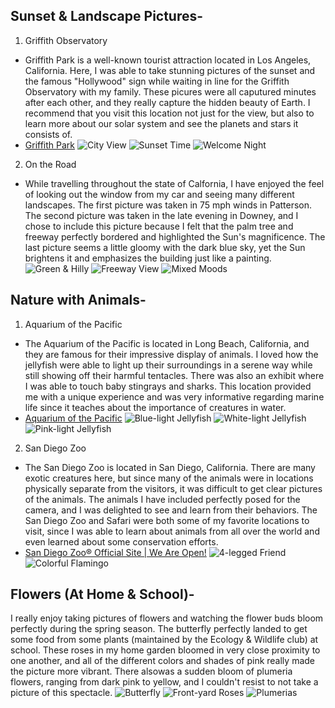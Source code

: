  
## Sunset & Landscape Pictures-
1. Griffith Observatory 
- Griffith Park is a well-known tourist attraction located in Los Angeles, California. Here, I was able to take stunning pictures of the sunset and the famous "Hollywood" sign while waiting in line for the Griffith Observatory with my family. These picures were all caputured minutes after each other, and they really capture the hidden beauty of Earth. I recommend that you visit this location not just for the view, but also to learn more about our solar system and see the planets and stars it consists of. 
- [Griffith Park](https://www.laparks.org/griffithpark/griffith-park-home-page/)
![City View](https://lh3.googleusercontent.com/h9ebAh4zTQMvezlZciDhRnef39ZhsHVY-1WrpZh8ngUf0fusqx8dao5Y7yWrhW5vkHvMGkLmqeAX6z2k_ziVfSj8qzjvcERnw40Zq5DHVXnjGyPW9jypTfXStb_r1p6O8CPvTzpIBkkvoLZy6WJjkW-WxnIaMGMp4BBLRaBl77AZfL24OIpdS7mYfgJcmsqXQYDWEk4l4V4rxDBNgWewWx5d5I_EllcCOv8aRAjjldUD9m_8cj0pdxGLq7foG2Wvivgit72egeSiF3OClQlQ-KDXK3N9rJ8OA7_2nhNlB_CaQhIYDvzVpVrlgJrClXZhIL7t8KM5P-upzjIa6AQeS07ZocjPxgdhfALk1n6BiRZfHnRxiHuIhkbondQM_9RAgr5hYNLMKunbFkQvMn48MBB7TRQ-M3b0EOK1CnuVMrPYimezXdQH0r5SwKscgf-rUCDQb4_j7R42exvIvOzCaAnYwKDzj5r5DtrwVPsAa1shiBLbU6W6e58pfXukV7B4VjT-cLIwrjbLZEP1X1t_fydXTzLQ2oCF_D5eS_wHuysPFS8TJNMhcu5kzuPgPKh12dd7WhiblUhHznIyCv-Gwc1BTyZ7NQ3TbnQPDA5G4NKwOtT0msC2WiVRXQAJYoY50cuqdFuvunzH1B9tx4pM2hZzoE_4JuQjxc2U8LXvdI2oluoiv72X_IBcG4LI=w1292-h970-no?authuser=0)
![Sunset Time](https://lh3.googleusercontent.com/De7cvfVBExCTapIeNbNEC5LNG_nfti3haYyVdEEGjviyDdnhE-pMkd6rgBsWsPvNEYJZ7_AS-PV5-418LiC37hfU3Yokw46wc_n9Cipu96do1PykEPi521h4VqrncGf8KskvbH9tFtn8lj8fVRSi2octIChFdqqsre9UxyJEKcODXNRkhfGl8-bjxPubqVY8YJabSNedA6TR4HavQT_MpYK2U0khPKeebxqtP0W-EOSaLL7wn9OEzs6p4IcOkb8NXetuMqHXnz5lOId7KCAra50n6bfZvmnFyoffL9Y7twuwBguzBK3m8VyzDDqfXVOcgL2q9CSMmXFthOBdJdAMqHjBqs--N2Rnja1bHtcvAWirbe1WjXcm_5uAwB5rmDi2bZeIod9V04jAIaIRY_z6A6yGJa3Iu5zUJ9V9qsrnoBT_2HMUx2nclAhgd29VkmLBxYTiCDB8yMURuCgKdce6hY1OQHnrUkJTfWkT6zMjNDSZFOLhWc7PLrs9xep8e77I6dG-JUkmhki2oGEZdf5NEWilv22OnmyICTeab0j64m1bczdhzUz74TrPQUpp70QgIuC0KNUykUNYGr1IVSJBfEL7ns7Opm5CyIZtcbl0WTxp0PaNQQZnOCGZt_ZKlEEZ0tNxprGq4WeWsB39Q2yt5SV5AjDGLEi__YIzU7wOd-enIdFyLeMy2JrpE__d=w1292-h970-no?authuser=0)
![Welcome Night](https://lh3.googleusercontent.com/uxS-BYq1P1hEtFLJw3GxvyHfLFXEiAzamfB7QsnjWjAKVVyuReWl-cnDXb1dldyyO80HRwswVCGei5Rcofuk8GF_gqxc-CAJyIcmFQFA2zv6_gjjSd_V3fAG7ckGuvlCYFdflC9mgmyK7BO1tp7uTe0oCfIMzF7EJ-FbbfK2In4ahMP7kZ5gWjkoGqRmWaMc2KDGGf5yU76FD_YrnHoOfonHAWIUum9ssmYnWQzk9yofobqGcL3t4dHaspJEOSZfmpewcCv2_QYiOJ31zWglyOlOwvBEsf5a3tGLZw20NFzHMCztBiNFTZsxJssyBShCz2e-5iPqrE_SVhqgiPwdHSOGRozHKoXUpvwDTcyTuES_D8h9jNeBryTG6yOpDsadJGGvEnakXU6FYQBky1OOvwWzs0L0lGbBFEF2v_PtwlTqNTNVcOaSNapHXo_LM7f6f_NEEKne6vzizKeungBxLuUdAmiAe-JvMqSbbo2fIvrTlyLp0-PCihC-yYE_tVR-DI1sLv6yiv4ciu9DunXrKsDyZOLJxwMdZhrP3PqGwLrfAFCDMJRb6Cmt97aERPYL7LskmLt-i_5eFkdcdwZBFx08q07J6n12SZG3oCujlWTcpb8tK65xNfsSMddc-i7NEc73d34VSt_6s9M4L5A9cu1w1D1xMS6m1qSFmzIsYjbP-WsPuNhmskS7TK0z=w1292-h970-no?authuser=0)
                                                                                                                                                                     
2. On the Road
- While travelling throughout the state of Calfornia, I have enjoyed the feel of looking out the window from my car and seeing many different landscapes. The first picture was taken in 75 mph winds in Patterson. The second picture was taken in the late evening in Downey, and I chose to include this picture because I felt that the palm tree and freeway perfectly bordered and highlighted the Sun's magnificence. The last picture seems a little gloomy with the dark blue sky, yet the Sun brightens it and emphasizes the building just like a painting.
![Green & Hilly](https://lh3.googleusercontent.com/sfhkrHR_CEEM9WYtFRDV8a_qN2ZNJNVm873eKWrrS5oARAZHoe-usq_JW-HY0pd947YCluEWIpLEuUGUjt-xcfX6IUg6kgw5QoKq3KqZog6XQE_GLHyofXzolK9mu3XMpStKjThrnglWk44MQ5XUVlRjmry6RCHelxrA48Q-NnlJemRNCzIIBi2UIQw9VyTsrTlblVZLpgVNfeifkjsNdJOYz0Sd1JIxc9jK-Y7tSuHA0x3xDUO5lgjs8QrueBOl4dlNPcK8eXmGpyuQqCLUQaLirSKkXQb9pR6qAFJ2V3KyGIM8N3bTUcUyIYZRoQpsPNtQKWypkBemaekYHJtxmGsWCqg0eWY3cUQ7HWYTPsnTmD0fFtcBNKnm2U71KecRLZPWXSt-2CsHoSl49_VrE7_JsWbgBd2gYMGaPRMLEnpVOArfgnzVZQEVDZFE4Mc5bwwCYuXWJkbEngVB5qC0pyPwfPMmhzr4QOOTcDmxTEM1mqfa_NdrzQRZmVj93futekFl4nc1EJEvawFxUK1nIt8eDVKL9DBSC0IUC4__gCoFcQABfkpdZsjaAgslzo7Sg82NXzgV5qGN0EfkOVScRb9oF89oVHxk65NNz8n0pLdveiylEPCQI2lhU31bMYvamwDVrgD1tgS0BY9MtW6F9BtIO4YaL1WjcccIvE5Uw7iUAO1aCTypm7o5DPt8=w1907-h969-no?authuser=0)
![Freeway View](https://lh3.googleusercontent.com/kyyciXsiIMuBLi4tAF_XYpMYOpMrN_S9EMDybHkHIowAosFyhJzwEg63D1fzZ88vQRYXBpE3G3KR7g8nIK9AITKwmpWnUE_EH030_T29qj1YvNX1rDLAyCyu9KoySp1T5C_LFDj84F97I_jig3No3vxg4ic7M0Y8JsFBpEukfxP2E0Vi8J3zultcfSR7Rf-PM-qVFQ2zofGv69MYNgc0sUs-qYd03W5sVaXg4YG5f22ZiQQ8eK1ELjMbC_i5LJHC5_XGZGRPG6-kiZPMx9-HiL_suPpRrt_Bq7fR1ghlyTEW7qvFsC27skvDds9fNm8anFTyfypdtvEyYDiwb3kcbLYqCaydL4CHo04jttmMvv2dC_wGZTQ9J4VTev6lsFj2TOIKWpqoy65ittvjppkLvbBCWwmi8Zgvy9DW_IfqsFOn64BGlM4-KV-I0W-_PB5mKtjiKd9MPN_0DWGaCub9xd861uW3gXWepAVrQK8X_1Mb5mTwQL__bQGD_NLh_9oUGuHj-LVaf0LWtEpSsLjQU5fmzVzb1RskwjDzoZi-FNWnLRZ5_1IoM6E-GB3F7xHf5cCs47MCvYFe2ICfkaQzj7xgkw9TrowdxjhUfOUpKwP5CBkskvLnopMqk-ioTxcoy2ELlf1cY16EtXjFq35L-gdcqHU4B0qgBYS_Ga3fvI6BOEwikSjRUUDci5Kt=w1292-h970-no?authuser=0)
![Mixed Moods](https://lh3.googleusercontent.com/k9tF57eE63mI12fqtdYEh-NSRsIm1pmkuqwBEBn_31zvXldRx5YEeprhT4XrFoTmmhvk1_ws_uDcY1ht9Melsq62ISNuXkBhb3GKkG3HsK3gtUXXRLl8o04B2amGs4Gx_GwgORKu_nsOzpTBVTpo_E3Ve28CXBrTXQk5e31m79OdJdiwrrdlsyEPDdKbmHr7GPfOwTxfV11n0oPFkBXOoGdyGbuThsE-6eEzq9cBagHDn5s9fETAaECx1GRT5BJj8URlAE7P70IML_BQNhi85-wEzufh3xOyXEc51ePid6SfcInMVdK8bdu1WlDutHWB6YdCW7FMUZwY3Wb7smoMNPujNdopUjBFiKB_5b8bEKX3OxWoJ_cpc_F8QbABVQl2I9d4MPNG0rv0dHlOMcC3J5RUv1YbFvBhR5SXyZvbP1ZQgE64_qJ6n_uKWEm8jECXhcmlrFvtBwFcptdloAPJjEbV_4AQue1TEcG-uGIo5BNbI_vXBKxWNf_2FKsDkEBPlCfBM90xZYR_B9E8M9d-d1wGkkQgft67lMrzNE_gy0IddU1aC04k8S4kq7EYhVW_FlgLg4vlqL_ej-stBVOxHSepREcrCdNYd0VVl0NA3bfNMp_SrGRfmb6_PrbN17ZUj4KJULwdri8BT2UspkdvolJoKJLoSPpjdgOPgwqf_DRn2drNGiP1cno7OuKV=w1292-h970-no?authuser=0)


## Nature with Animals-
1. Aquarium of the Pacific
- The Aquarium of the Pacific is located in Long Beach, California, and they are famous for their impressive display of animals. I loved how the jellyfish were able to light up their surroundings in a serene way while still showing off their harmful tentacles. There was also an exhibit where I was able to touch baby stingrays and sharks. This location provided me with a unique experience and was very informative regarding marine life since it teaches about the importance of creatures in water.
- [Aquarium of the Pacific](https://www.aquariumofpacific.org/)
![Blue-light Jellyfish](https://lh3.googleusercontent.com/p0SWrxoNBj7tDGaChs8WyduJoiwDkCl0QOGUJ263ItLwcfiWql8wdzJE1VzXZ3wg0hCbTjaFZpOihTyd-B-idQMBFiKJQpPxoZcv6AhH4QDSCf6UXcT06U-mjfSVxhBxigio3t_2U8V-7Sf1cGgRoIl_J9pJ7ACyZkTVROMU5xcld4amn_vfEHdUPVbvVVpB3J-xExC-h341DfQucMAeelwgU6D4m2Xrp7x4HlsfAUXbhUZF4yvLmb2NnRuVFWOhcVFasg2rxuPlPHER27sDNS8WWerbLvwgue5kuWMRk8QnUZPwIHYRYFoV2aS4MEsX34uYbW9thZHomME0It2FtveCEHV4ZtbuuJJzyhx8CJOCIqB_cnVvJoTluyOHxDsbn9SHcxFY405BSyMVvMgYsPU1Qpy3d-HYAI-6K9PC8wXnc8J--CxqpOzBAslfwD0hpzJwppQlPOGoF8AQii5F5Iq2Iu-u32Iuq9pGx70P0fvp8u5AoVoYSatDtJm419J_FP9kZQpmc5x8OMg_wskJ6TZjB7YsmTfQOTyAC8AQpVLMlP4XvXVQ-MsoJDVYCBXMqHhwmortFrt_dJNS5Fs1ZR7Xv0v6Xee-T_7XCo27Q5GoPsp57S21TKTW3qGXU0odbDKxGP-nG1BB4D46spZdKFIag_WpvIlgzxG9IM6jIk_WLuFESphzHBvzEwPh=w727-h969-no?authuser=0)
![White-light Jellyfish](https://lh3.googleusercontent.com/E5GeUzsPlBTtQg_iJUhLzwi0zCZQEQ7bCX70cicsvM1ewcO37h_b90vQ2pYUhKlL49a60NUDsT6Sbp03ZTZhDlYuXBmmNIuUjPJPNAySqWTIQdaCtuA1h6DRV4HkgWukCorGQs2DzZ7wyQObJKlsHvqdwdTjsDu8-FCZB5RXrLPZtyyrVz5SIAsX0UKioeRH6ODIhi93lLRhkSZNIxrTjt1cwl7SV1MvqHmcpnAJZQ1EwJClXkS1aqro1szZZMVZdoihl9IkQbNV6vWlTqMmOY-frsP0a5ZYQzYy3Xly_WSJw6YNuw6xCbY09U3LOu4fF5JyfYKJgJ_w3bh7N_e3anyO9upvw8KG5LSuCqSY9-4JvZ0WNEG8mtd9S5r0Ta58zBOlJhyxF-QDzz_J65T9OOPZh6MtZm8aLdL21uPRxz48HkaNV_TRrnosvzlN-GTUNbjMYljWt7Dn5gd_ERmxpK7UeP2_2my4MvGXV3N8FDlKy6qWHbaN_XiG0G4j430mMlxso5bOJEIEZqCaHy_msgMMco4AaJM_w5oOhmXGGGzKs_Sde_BO2OXMSYBZdmYqOAWIgshXA2ulgdWjuz2xAyPqN4Jor5VimgOImEqnJFGiJLLam_ydgKMcQORLCS28xc-TV6Ryb9X3yew4C3n1VWYVa6hnN73LYrqV_grEZNhfP4bvsKK5sraw0cbg=w727-h969-no?authuser=0)
![Pink-light Jellyfish](https://lh3.googleusercontent.com/vShbyh3UHnXQwoE_7s44jXMZvyrUmyPgLWPA7kNWBdaBOMH4pI9sixSaPWkF_A5lZhVgtw6uJ4ZpSJM51F48CKhqVRwANkHBHQ9TvCYi3jLrkwsJPfcjEZ0Zi7RI0L3Cs26KH65LEBo0bargeVsVJ0fBKJ-XdLf8qeGvLX5bpVuwAJOejbgdeJE85_3n6MSB29pAc6UdTBEoHnhADDmAJBoWzUPgylwtA7bIpDbT23goLClU7eFclkB8ETV4lGeEyB6XjzOKzP2OP5m0WI5IPQGDaDolSD1BSuUe-dKmRijbmT167bxQKTayikDHumfCYm3Fl1p9iezM6WAx6_pUfWU5KQqjL4MzDQrTbR2grTD2HkxS05_ah1M1S-8xUl0noNCGDrE8QHN6jluphU1GQe4LST3YhX9IYsbRITIg1riv8gQTxIMq1hHnCplbN3v7YFN0zD3lhc4VcBZ2gaTHrRHUy6PuX6ej6Kt8_Vz6IiZnDMFtUiDQVwLML6tUL3HlkAgZ5n68-bWmy8KsYLFy2w53u2ku6CLAoQo5Ve7sCZMWApfRg3aHaKcc57ThGjMCDDS_iecNPe_l0cUKOgr387lE7tHZ6y3jWJpAh1YOZDvrco6LOrNVWeEF36tx64G8xP0QEN1c_4jmSzzqoNRdEtlrE-WkzQ4wdYnla14VpAiLQL2TA1WQ9lmOEQV3=w1292-h970-no?authuser=0)
                                                                                                                                                                     
2. San Diego Zoo
- The San Diego Zoo is located in San Diego, California. There are many exotic creatures here, but since many of the animals were in locations physically separate from the visitors, it was difficult to get clear pictures of the animals. The animals I have included perfectly posed for the camera, and I was delighted to see and learn from their behaviors. The San Diego Zoo and Safari were both some of my favorite locations to visit, since I was able to learn about animals from all over the world and even learned about some conservation efforts. 
- [San Diego Zoo® Official Site | We Are Open!](https://zoo.sandiegozoo.org/)
![4-legged Friend](https://lh3.googleusercontent.com/hYVfor9Btsff-XSCnWxctGONtHOR8M4rNNUjhD7m4Qkg4jL9Sfrig3rvBVXF1ejcY04WbQFW8E2UjmzYMbAd28ixajYn1pKs5llItztfSlHkslf7fnHeA66i6owPsncpb66wbGtjlfODkeEHE29I_a60UrSA6LYaKvHEaK9kgl2NZY4PmNRdioKBVBzNit6VzcvNwRLIeM7HH3UeUxMo8HzA1tlxlJ3x0fT02-ltAhcIkf6dbJ_EnNKRI9GYRITpc4Z2jRB5ECS1-O19F1p1YUZ-MdZm5pAer2zpUCJZ5ZHgi65vTI3br60FmJ8PH8G9JL8nDQ4rwIKo9ewcdOta_nTB9x-_d_OuHNjPa2WRXLPBoh9732A6XvmLs7QnR8EL8LbJaVDWOkI7gOEB3u0Vkg9xsAAGCOQHHqum5qz349Cg0upP5EqiUI-ZBQIEp98FYFj6kaCc_D92zJuNarUv0p9Gwz4ZBJYY0I9SGhN_f14VfUJBmEWx7XBEniBIZO-DEK6rBy1GOSYZRbBkdhvRyPU1orOufof4WDHb31u76ld0WMptjURHeDEfJxeCZJ2m--W5_dUguW142VVnVSQxX5ywRywMtVs6nlwdnnCdBSWWx6FJwkEsqtptgWhr2yqt5v3tEBsviydCGRPdgRSNvMOLNOHUsO02gzBPvm6ZvkvWX-LNQKj8KEdxNqke=w1292-h970-no?authuser=0)
![Colorful Flamingo](https://lh3.googleusercontent.com/YkyNLmrIQiUfMVDc7_0Lhimk_RoYW46QTd-Pawu_l1vMfGZUpXpG6QpGY4CmIc7gydBlK8Gtfm0YJko5r4J2ubm9JH4QfxMtxo39hYdj6-T0Z9x0r09lpV6TzhuTRKU7zrAROr4f3HoNNHi2LZ__nxvqfSXRkG5T80UYEvcvDhB9fnVftYLghz-BFjo4zA7hvB9sk6I7RPrIG5-Lojq0x7u__Z-n84DUxOh-2UUlOtFCTv1JyVorUiEAt4V7wwZainuLA3jyjuK88sQrifqHFL5NmTruva-1D0XYPaN-y1PSB5di80DRzpja1k3P0CEsVz8jqhep58FXSPrbefWsc_XUqzGrw6UOSxVlr1ZsxWO2bspPAvgvrnYq8vwStRUUY7PR-KC-dimk35ZM2G45L1G1iTBNTNFfM-jza59oH5eV-moF1JO--MjfUCofspcw2q5F03I-9qujgb10wU4942KDBC12czxbCCAZvix6HlmE2u58YH2_4kRv8_r4-JQhLesWGilOrCIZ876mtE0mw7_9ux2iN2Zm6tfeWFDldzcxNTj1EKpXBSsjQTgjCZirD-22Fso_MpN2KnrgTI_1WxtoBzIEPuHP-KYEqCwvqhxeUPcQDRqqUYVryweWz1UrYMz3Xgq-wK4JZ9n0qz20yFsWF0I1mUHhBLEoR0EqnCrw89tQ8eM27g0rcfwr=w727-h969-no?authuser=0)


## Flowers (At Home & School)-
I really enjoy taking pictures of flowers and watching the flower buds bloom perfectly during the spring season. The butterfly perfectly landed to get some food from some plants (maintained by the Ecology & Wildlife club) at school. These roses in my home garden bloomed in very close proximity to one another, and all of the different colors and shades of pink really made the picture more vibrant. There alsowas a sudden bloom of plumeria flowers, ranging from dark pink to yellow, and I couldn't resist to not take a picture of this spectacle. 
![Butterfly](https://lh3.googleusercontent.com/G1LTzEmEQlFKO-4m-aSEaWAxTvVkMtamLfMELtj4HUTJ3Qi__gNT5S9fycYjxdZw-tWVoSlbKXKFaRSyWTMTyvdAeC45dQ2oS3HWCmodDCmx4Y7iU_BLcLlgIVQgI0pev6HgPboOWLLW1gZLwkupVsPAkwNoVndIE4O6yZz4e7eB5JjeogaZfnTlYnmkTCCenzQMrkLqMcS-jLx8nSaIm86D4hgTQFTxQLIgN_aTIcBe7k_4ogqwlL9JYNQpWOGJbJQRZoHSLifKiNUJgbBKYWr1Vqj9mJ65_0u2mlIpplJazRyMSoScH7fKQijFAZzKUlTxN_PMfFHRXtZOeEdCggNuTLdOtAfPiUTadmussMzizC653Xfx4-lwBt40kHHcw4SYNszWHz_VPYTPu6X56pUsgpifQJ4c7NmkEYLv4CTuNnB_EXSOPjmGo6R0z2XYdDaTGnnK1HcVASiPgkbz_ZoG7raiq_9be8grrIm19Z_TNlTxdKCZyHXTPTWYi50ESF_zc-Qy3uInuCcDOvJSSX06HM1-El-5Y9CJp9mZ9DDUcIC3NqOGd7vtZE2G4vL3_PMqrUrZ6Yav-W2vIIjO0vL5sIaAFI7r0zkE8wh1jN0Hf70Axy77tiEsmWnhTsZvEfiO4BiexjBy-yWP-rXZ8cABuBbJg_GOF6rUSQ6YH2UMwW_JnJkWumxVH0mN=w727-h969-no?authuser=0)
![Front-yard Roses](https://lh3.googleusercontent.com/i_KC5tcXmtLwWVBmFtsJsCtfpDDM17VvHDry-RckXKQCMl_PTRYoqaH2LE6sjBf2Wuf6GleJ-HYTz0Vi9HFImztEaowT6F9IY7uPCOhjGisCj2k786X_iwMOaNz1t41Iu4xzVYbo1ZTqcTJPV-JxtDFPSg-6eGKLUl2TqAsDT6F6vB3bRhDIPF_F7LadSUro50YjY0SxHh7uIqKvBzy0EqhG-fRyKrhUiXkWHGwaRsqTYaZAoqp0aeHLJaw6RM5iPmDjYjYmn_zj9YgFt7tEXtjfEg6sNCSw2a7jZrloNl_iazVmLeyqFP2gHHhglpX_rEc60GCsVS8f8fCfyZ2a11H3ZEal6d_vIqYsRr1XzB4Tm6WlB8q076R7iCGnQCXV0gag_zdnS1bDJxOYD8NfMeb_xIosEIh_hZ23UM3F6u3t6jYH6JsH2Kr8C2BqYHBtZuxAlOi9tCY5v-iLKXTsLkmum8_Y4V_XF9WDq7Z_AJe8zdbjCMB7rnL-ER6_SRx9Eh5B7hwXaa0TDSDhR36QsDHnpuKSaB-mgiO0lbub7ZzyPVoDvUoAjtT4zap0sRYVAQ__nbTDgnT2c07PAjEWwSpZcT_Uk6cSq4jW9nt3wZPyGhDLLJXZlWez1JUhkt-iiz9vjVNPyXO4UOy9wxkV96lIccpa84KpljMrk6YgD87KL8qZXK8GiGWXpARa=w798-h970-no?authuser=0)
![Plumerias](https://lh3.googleusercontent.com/ro1f2TZrGjbbkqG3pO1F-CUffCQt2iRwWwJRPRWHV-C6V7TADfLx1dhFBaTUvH0QCZ9c7crJp8Av_yMwPy4rsKOW2Qrs9IkMV-QlLQ7RcExTuK77BNVnugsTZzTGwSahFcJ0q6EkixQ2YcD7ssCx2zXkDCd0nNFHoiprNHB0tlVuhdRHDyUnheRwE6RFDfISEQ1vmDVuKR2I2t7M95GsYzilYsg0REkgJPlWqIBa-yHzeJgNGawKyP5RH5GDLPrfxlFMDLiGCrmgi3-ZKTHq8C5XaRMBLUIsvBF9prWp4LAJsMAplxP7JZwb_fUp8TrcQxZfSMSWIKBKRwa5p6hVph6aOJalxLi4Dr6tr7vlAhvNh9EGEFiNPazbImy4nn1qvwBao5vb6UhcD9TedZEAMoHtewwk7FXxvsCdLgglKpwv8ymZ9Q-uaakCvi0pNUYV0-PhONli7g-R5T9UrJptaqxaCWg2fQn2e1yRsSQr2v2gBqIFTO6yPGrrE8_Cv8L41Gv-zNAbVhwXRaxrJP0RWQynhQxRKluiyOEFSmJWROz2CaVwVsv6bKCGiGpJB6NC7Nr9WKwQemiXusAoGJugukPwwbAS4iZbztKA7r2kYaXKzGh_fMBM6nvUmusHXmiEMdm_E5T9C4Td8vV1nIVhJsQf4b852U4sLfcAd9bbPYiJhtUpetxQpwcciFvD=w727-h969-no?authuser=0)
